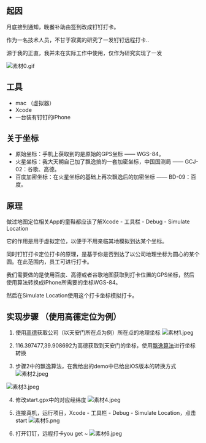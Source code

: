 
## 起因

月底接到通知，晚餐补助由签到改成钉钉打卡。

作为一名技术人员，不甘于寂寞的研究了一发钉钉远程打卡..

源于我的正直，我并未在实际工作中使用，仅作为研究实现了一发

![素材0.gif](https://upload-images.jianshu.io/upload_images/1770896-2852c9503cb2a7e3.gif?imageMogr2/auto-orient/strip)

## 工具
- mac （虚拟器）
- Xcode
- 一台装有钉钉的iPhone 

## 关于坐标
- 原始坐标：手机上获取到的是原始的GPS坐标 —— WGS-84。
- 火星坐标：我大天朝自己加了飘逸搞的一套加密坐标，中国国测局 —— GCJ-02：谷歌、高德。
- 百度加密坐标：在火星坐标的基础上再次飘逸后的加密坐标 —— BD-09：百度。

## 原理
做过地图定位相关App的童鞋都应该了解Xcode - 工具栏 - Debug - Simulate Location

它的作用是用于虚拟定位，以便于不用亲临其地模拟到达某个坐标。

同时钉钉打卡定位打卡的原理，是基于你是否到达了以公司地理坐标为圆心的某个圆。在此范围内，员工可进行打卡。

我们需要做的是使用百度、高德或者谷歌地图获取到打卡位置的GPS坐标，然后使用算法转换成iPhone所需要的坐标WGS-84。

然后在Simulate Location使用这个打卡坐标模拟打卡。



## 实现步骤 （使用高德定位为例）
1. 使用[高德](http://lbs.amap.com/console/show/picker)获取公司（以天安门所在点为例）所在点的地理坐标
![素材1.jpeg](https://upload-images.jianshu.io/upload_images/1770896-423e26f1357fe6d9.jpeg?imageMogr2/auto-orient/strip%7CimageView2/2/w/1240)


2. 116.397477,39.908692为高德获取到天安门的坐标，使用[飘逸算法](https://github.com/googollee/eviltransform)进行坐标转换
3. 步骤2中的飘逸算法，在我给出的demo中已给出iOS版本的转换方式
![素材2.jpeg](https://upload-images.jianshu.io/upload_images/1770896-da282df05776833c.jpeg?imageMogr2/auto-orient/strip%7CimageView2/2/w/1240)

![素材3.jpeg](https://upload-images.jianshu.io/upload_images/1770896-d890000c0565a927.jpeg?imageMogr2/auto-orient/strip%7CimageView2/2/w/1240)

4. 修改start.gpx中的对应经纬度
![素材4.jpeg](https://upload-images.jianshu.io/upload_images/1770896-6d4ec5f4601927bb.jpeg?imageMogr2/auto-orient/strip%7CimageView2/2/w/1240)

5. 连接真机，运行项目，Xcode - 工具栏 - Debug - Simulate Location，点击start
![素材5.png](https://upload-images.jianshu.io/upload_images/1770896-85d8bb2dded76d0c.png?imageMogr2/auto-orient/strip%7CimageView2/2/w/1240)

6. 打开钉钉，远程打卡you get ~
![素材6.jpeg](https://upload-images.jianshu.io/upload_images/1770896-7b0bf81e6be4fff2.jpeg?imageMogr2/auto-orient/strip%7CimageView2/2/w/1240)
